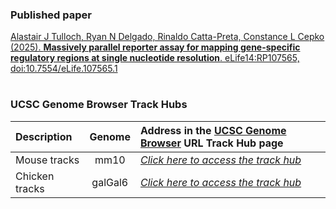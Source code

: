 ### Published paper

[Alastair J Tulloch, Ryan N Delgado, Rinaldo Catta-Preta, Constance L Cepko (2025). 
**Massively parallel reporter assay for mapping gene-specific regulatory regions at single nucleotide resolution**. eLife14:RP107565, doi:10.7554/eLife.107565.1](https://doi.org/10.7554/eLife.107565.1)

#


### UCSC Genome Browser Track Hubs



| Description                                   | Genome  | Address in the [UCSC Genome Browser](https://genome.ucsc.edu/cgi-bin/hgHubConnect) URL Track Hub page   |
| :---                                          | :---:   | :---        |
| Mouse tracks                             | mm10    | [*Click here to access the track hub*](http://genome.ucsc.edu/cgi-bin/hgTracks?db=mm10&hubUrl=)  |
| Chicken tracks                             | galGal6    | [*Click here to access the track hub*](http://genome.ucsc.edu/cgi-bin/hgTracks?db=mm10&hubUrl=)  |


